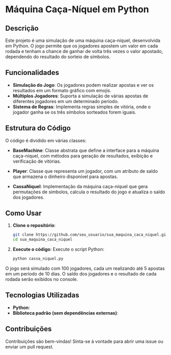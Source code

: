 # Máquina Caça-Níquel em Python

## Descrição

Este projeto é uma simulação de uma máquina caça-níquel, desenvolvida em Python. O jogo permite que os jogadores apostem um valor em cada rodada e tenham a chance de ganhar de volta três vezes o valor apostado, dependendo do resultado do sorteio de símbolos.

## Funcionalidades

- **Simulação do Jogo**: Os jogadores podem realizar apostas e ver os resultados em um formato gráfico com emojis.
- **Múltiplos Jogadores**: Suporta a simulação de várias apostas de diferentes jogadores em um determinado período.
- **Sistema de Regras**: Implementa regras simples de vitória, onde o jogador ganha se os três símbolos sorteados forem iguais.

## Estrutura do Código

O código é dividido em várias classes:

- **BaseMachine**: Classe abstrata que define a interface para a máquina caça-níquel, com métodos para geração de resultados, exibição e verificação de vitórias.
  
- **Player**: Classe que representa um jogador, com um atributo de saldo que armazena o dinheiro disponível para apostas.

- **CassaNiquel**: Implementação da máquina caça-níquel que gera permutações de símbolos, calcula o resultado do jogo e atualiza o saldo dos jogadores.

## Como Usar

1. **Clone o repositório**:

   ```bash
   git clone https://github.com/seu_usuario/sua_maquina_caca_niquel.git
   cd sua_maquina_caca_niquel
   
2. **Execute o código**:
Execute o script Python:
    ```bash
    python cassa_niquel.py
O jogo será simulado com 100 jogadores, cada um realizando até 5 apostas em um período de 10 dias. O saldo dos jogadores e o resultado de cada rodada serão exibidos no console.

## Tecnologias Utilizadas
- **Python**:
- **Biblioteca padrão (sem dependências externas)**:

## Contribuições
Contribuições são bem-vindas! Sinta-se à vontade para abrir uma issue ou enviar um pull request.
